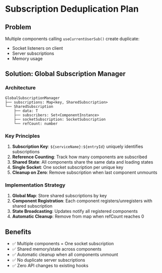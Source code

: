 # Subscription Deduplication Plan

## Problem

Multiple components calling `useCurrentUserSub()` create duplicate:

- Socket listeners on client
- Server subscriptions
- Memory usage

## Solution: Global Subscription Manager

### Architecture

```
GlobalSubscriptionManager
├── subscriptions: Map<key, SharedSubscription>
└── SharedSubscription
    ├── data: T
    ├── subscribers: Set<ComponentInstance>
    ├── socketSubscription: SocketSubscription
    └── refCount: number
```

### Key Principles

1. **Subscription Key**: `${serviceName}:${entryId}` uniquely identifies subscriptions
2. **Reference Counting**: Track how many components are subscribed
3. **Shared State**: All components share the same data and loading states
4. **Single Socket**: One socket subscription per unique key
5. **Cleanup on Zero**: Remove subscription when last component unmounts

### Implementation Strategy

1. **Global Map**: Store shared subscriptions by key
2. **Component Registration**: Each component registers/unregisters with shared subscription
3. **State Broadcasting**: Updates notify all registered components
4. **Automatic Cleanup**: Remove from map when refCount reaches 0

## Benefits

- ✅ Multiple components = One socket subscription
- ✅ Shared memory/state across components
- ✅ Automatic cleanup when all components unmount
- ✅ No duplicate server subscriptions
- ✅ Zero API changes to existing hooks

